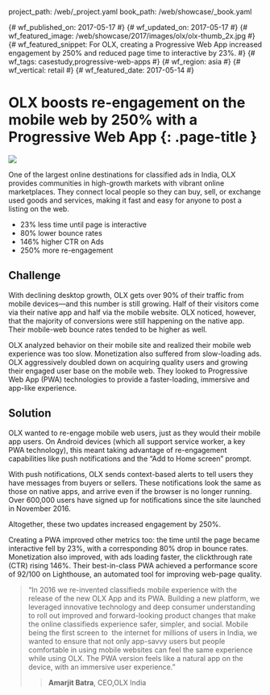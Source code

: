 project_path: /web/_project.yaml
book_path: /web/showcase/_book.yaml

{# wf_published_on: 2017-05-17 #}
{# wf_updated_on: 2017-05-17 #}
{# wf_featured_image: /web/showcase/2017/images/olx/olx-thumb_2x.jpg #}
{# wf_featured_snippet: For OLX, creating a Progressive Web App increased engagement by 250% and reduced page time to interactive by 23%. #}
{# wf_tags: casestudy,progressive-web-apps #}
{# wf_region: asia #}
{# wf_vertical: retail #}
{# wf_featured_date: 2017-05-14 #}

# OLX boosts re-engagement on the mobile web by 250% with a Progressive Web App {: .page-title }

<img src="/web/showcase/2017/images/olx/olx-detail_2x.jpg" class="attempt-right">
 
One of the largest online destinations for classified ads in India, OLX provides
communities in high-growth markets with vibrant online marketplaces. They
connect local people so they can buy, sell, or exchange used goods and services,
making it fast and easy for anyone to post a listing on the web.

* 23% less time until page is interactive
* 80% lower bounce rates
* 146% higher CTR on Ads
* 250% more re-engagement
 
<div class="clearfix"></div>

## Challenge

With declining desktop growth, OLX gets over 90% of their traffic from mobile
devices—and this number is still growing. Half of their visitors come via their
native app and half via the mobile website. OLX noticed, however, that the
majority of conversions were still happening on the native app. Their mobile-web
bounce rates tended to be higher as well.
 
OLX analyzed behavior on their mobile site and realized their mobile web
experience was too slow. Monetization also suffered from slow-loading ads. OLX
aggressively doubled down on acquiring quality users and growing their engaged
user base on the mobile web. They looked to Progressive Web App (PWA)
technologies to provide a faster-loading, immersive and app-like experience.
 
## Solution

OLX wanted to re-engage mobile web users, just as they would their mobile app
users. On Android devices (which all support service worker, a key PWA
technology), this meant taking advantage of re-engagement capabilities like push
notifications and the “Add to Home screen” prompt.
 
With push notifications, OLX sends context-based alerts to tell users they have
messages from buyers or sellers. These notifications look the same as those on
native apps, and arrive even if the browser is no longer running. Over 600,000
users have signed up for notifications since the site launched in November 2016.
 
Altogether, these two updates increased engagement by 250%.
 
Creating a PWA improved other metrics too: the time until the page became
interactive fell by 23%, with a corresponding 80% drop in bounce rates.
Monetization also improved, with ads loading faster, the clickthrough rate (CTR)
rising 146%. Their best-in-class PWA achieved a performance score of 92/100 on
Lighthouse, an automated tool for improving web-page quality.
 
> “In 2016 we re-invented classifieds mobile experience with the release of the new
> OLX App and its PWA. Building a new platform, we leveraged innovative technology
> and deep consumer understanding to roll out improved and forward-looking product
> changes that make the online classifieds experience safer, simpler, and social.
> Mobile being the first screen to ​ the​ internet for millions of users in India,
> we wanted to ensure that not only app-savvy users but people comfortable in
> using mobile websites can feel the same experience while using OLX. The PWA
> version feels like a natural app on the device, with an immersive user
> experience.”
> > **Amarjit Batra**, CEO,OLX India
 
 
 
 
 
